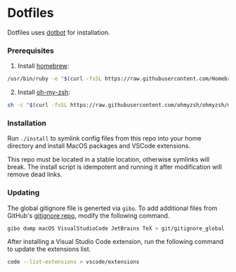 # Dotfiles

Dotfiles uses [dotbot](https://github.com/anishathalye/dotbot) for installation.

### Prerequisites

1. Install [homebrew](https://brew.sh/):

```bash
/usr/bin/ruby -e "$(curl -fsSL https://raw.githubusercontent.com/Homebrew/install/master/install)"
```

2. Install [oh-my-zsh](https://ohmyz.sh/):

```bash
sh -c "$(curl -fsSL https://raw.githubusercontent.com/ohmyzsh/ohmyzsh/master/tools/install.sh)"
```

### Installation

Run `./install` to symlink config files from this repo into your home directory and install MacOS packages and VSCode extensions.

This repo must be located in a stable location, otherwise symlinks will break. The install script is idempotent and running it after modification will remove dead links.

### Updating

The global gitignore file is generted via `gibo`. To add additional files from GitHub's [gitignore repo](https://github.com/github/gitignore), modify the following command.

```bash
gibo dump macOS VisualStudioCode JetBrains TeX > git/gitignore_global
```

After installing a Visual Studio Code extension, run the following command to update the extensions list.

```bash
code --list-extensions > vscode/extensions
```

